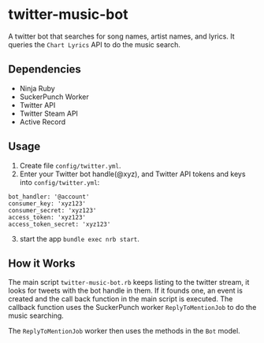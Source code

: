 # twitter-music-bot

A twitter bot that searches for song names, artist names, and lyrics.
It queries the `Chart Lyrics` API to do the music search.

## Dependencies
* Ninja Ruby
* SuckerPunch Worker
* Twitter API
* Twitter Steam API
* Active Record

## Usage
1. Create file `config/twitter.yml`.
2. Enter your Twitter bot handle(@xyz), and Twitter API tokens and keys into `config/twitter.yml`:

```
bot_handler: '@account'
consumer_key: 'xyz123'
consumer_secret: 'xyz123'
access_token: 'xyz123'
access_token_secret: 'xyz123'
```

3. start the app `bundle exec nrb start`.

## How it Works
The main script `twitter-music-bot.rb` keeps listing to the twitter stream, it looks for tweets with the bot handle in them. If it founds one, an event is created and the call back function in the main script is executed. The callback function uses the SuckerPunch worker `ReplyToMentionJob` to do the music searching.

The `ReplyToMentionJob` worker then uses the methods in the `Bot` model.
